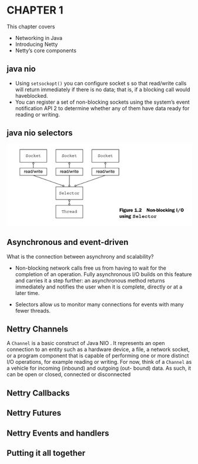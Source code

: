 # CHAPTER 1

This chapter covers

- Networking in Java
- Introducing Netty
- Netty’s core components

## java nio

- Using `setsockopt()` you can configure socket s so that read/write calls will return immediately if there is no data; that is, if a blocking call would haveblocked.
- You can register a set of non-blocking sockets using the system’s event notification API 2 to determine whether any of them have data ready for reading or writing.

## java nio selectors

![java nio selectors](images/java-nio-selector.png)

## Asynchronous and event-driven

What is the connection between asynchrony and scalability?

- Non-blocking network calls free us from having to wait for the completion of an operation. Fully asynchronous I/O builds on this feature and carries it a step further: an asynchronous method returns immediately and notifies the user when it is complete, directly or at a later time.

- Selectors allow us to monitor many connections for events with many fewer threads.

## Nettry Channels

A `Channel` is a basic construct of Java NIO . It represents
an open connection to an entity such as a hardware device, a file, a
network socket, or a program component that is capable of performing
one or more distinct I/O operations, for example reading or writing.
For now, think of a `Channel` as a vehicle for incoming (inbound) and outgoing (out-
bound) data. As such, it can be open or closed, connected or disconnected

## Nettry Callbacks

## Nettry Futures

## Nettry Events and handlers

## Putting it all together
